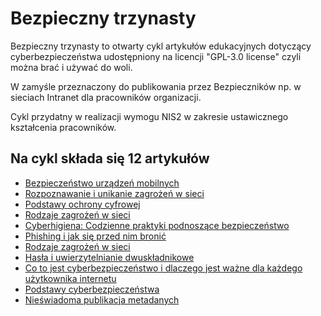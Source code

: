 # Bezpieczny trzynasty

Bezpieczny trzynasty to otwarty cykl artykułów edukacyjnych dotyczący cyberbezpieczeństwa udostępniony na licencji "GPL-3.0 license" czyli można brać i używać do woli.

W zamyśle przeznaczony do publikowania przez Bezpieczników np. w sieciach Intranet dla pracowników organizacji.

Cykl przydatny w realizacji wymogu NIS2 w zakresie ustawicznego kształcenia pracowników.

## Na cykl składa się 12 artykułów

* [Bezpieczeństwo urządzeń mobilnych](bezpieczenstwo_urzadzen_mobilnych.md)
* [Rozpoznawanie i unikanie zagrożeń w sieci](rozpoznawanie_zagrozen.md)
* [Podstawy ochrony cyfrowej](podstawy_ochrony_cyfrowej.md)
* [Rodzaje zagrożeń w sieci](rodzaje_zagrozen.md)
* [Cyberhigiena: Codzienne praktyki podnoszące bezpieczeństwo](cyberhigiena.md)
* [Phishing i jak się przed nim bronić](phishing_jak_sie_bronic.md)
* [Rodzaje zagrożeń w sieci](rodzaje_zagrozen.md)
* [Hasła i uwierzytelnianie dwuskładnikowe](hasla_uwierzytelnianie_dwuskladnikowe.md)
* [Co to jest cyberbezpieczeństwo i dlaczego jest ważne dla każdego użytkownika internetu](co_to_jest_cyberbezpieczenstwo.md)
* [Podstawy cyberbezpieczeństwa](podstawy_cyberbezpieczenstwa.md)
* [Nieświadoma publikacja metadanych](nieswiadoma_publikacja_metadanych.md)

